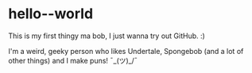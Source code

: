 # hello--world
This is my first thingy ma bob, I just wanna try out GitHub. :)

I'm a weird, geeky person who likes Undertale, Spongebob (and a lot of other things) and I make puns! ¯\_(ツ)_/¯
